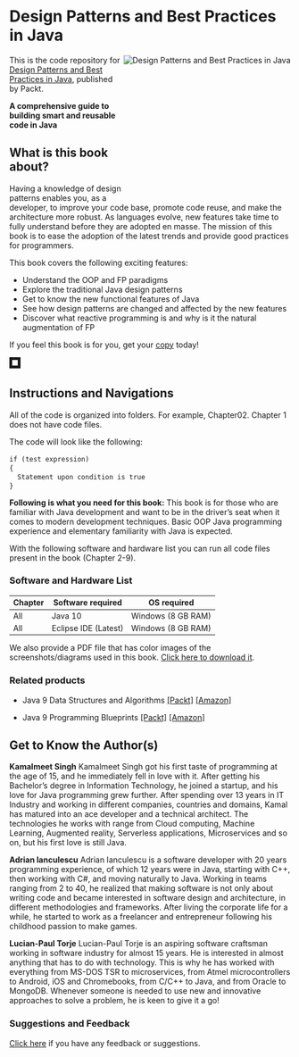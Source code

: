 # Design Patterns and Best Practices in Java

<a href="https://www.packtpub.com/application-development/design-patterns-and-best-practices-java?utm_source=github&utm_medium=repository&utm_campaign=9781786463593"> <object data="https://www.packtpub.com/media/catalog/product/cache/e4d64343b1bc593f1c5348fe05efa4a6/b/0/b05778_newcover.png" type="image/png" alt="Design Patterns and Best Practices in Java" height="256px" align="right"><img src="https://i.imgur.com/T0lC8Xf.png" alt="Design Patterns and Best Practices in Java" height="256px" align="right"></object></a>

This is the code repository for [Design Patterns and Best Practices in Java](https://www.packtpub.com/application-development/design-patterns-and-best-practices-java?utm_source=github&utm_medium=repository&utm_campaign=9781786463593), published by Packt.

**A comprehensive guide to building smart and reusable code in Java**

## What is this book about?
Having a knowledge of design patterns enables you, as a developer, to improve your code base, promote code reuse, and make the architecture more robust. As languages evolve, new features take time to fully understand before they are adopted en masse. The mission of this book is to ease the adoption of the latest trends and provide good practices for programmers.

This book covers the following exciting features:
* Understand the OOP and FP paradigms
* Explore the traditional Java design patterns
* Get to know the new functional features of Java
* See how design patterns are changed and affected by the new features
* Discover what reactive programming is and why is it the natural augmentation of FP

If you feel this book is for you, get your [copy](https://www.amazon.com/dp/1786463598) today!

<a href="https://www.packtpub.com/?utm_source=github&utm_medium=banner&utm_campaign=GitHubBanner"><img src="https://raw.githubusercontent.com/PacktPublishing/GitHub/master/GitHub.png" 
alt="https://www.packtpub.com/" border="5" /></a>


## Instructions and Navigations
All of the code is organized into folders. For example, Chapter02.
Chapter 1 does not have code files.

The code will look like the following:
```
if (test expression)
{
  Statement upon condition is true
}
```

**Following is what you need for this book:**
This book is for those who are familiar with Java development and want to be in the driver’s seat when it comes to modern development techniques. Basic OOP Java programming experience and elementary familiarity with Java is expected.

With the following software and hardware list you can run all code files present in the book (Chapter 2-9).

### Software and Hardware List

| Chapter  | Software required                   | OS required                        |
| -------- | ------------------------------------| -----------------------------------|
| All      | Java 10                             | Windows (8 GB RAM)                 |
| All      | Eclipse IDE (Latest)                | Windows (8 GB RAM)                 |


We also provide a PDF file that has color images of the screenshots/diagrams used in this book. [Click here to download it](https://www.packtpub.com/sites/default/files/downloads/DesignPatternsandBestPracticesinJava_ColorImages.pdf).

### Related products <Paste books from the Other books you may enjoy section>
* Java 9 Data Structures and Algorithms [[Packt]](https://www.packtpub.com/application-development/java-9-data-structures-and-algorithms?utm_source=github&utm_medium=repository&utm_campaign=9781785889349) [[Amazon]](https://www.amazon.com/dp/1785889346)

* Java 9 Programming Blueprints [[Packt]](https://www.packtpub.com/application-development/java-9-programming-blueprints?utm_source=github&utm_medium=repository&utm_campaign=9781786460196) [[Amazon]](https://www.amazon.com/dp/178646019X)

## Get to Know the Author(s)
**Kamalmeet Singh**
Kamalmeet Singh got his first taste of programming at the age of 15, and he immediately fell in love with it. After getting his Bachelor’s degree in Information Technology, he joined a startup, and his love for Java programming grew further. After spending over 13 years in IT Industry and working in different companies, countries and domains, Kamal has matured into an ace developer and a technical architect. The technologies he works with range from Cloud computing, Machine Learning, Augmented reality, Serverless applications, Microservices and so on, but his first love is still Java.

**Adrian Ianculescu**
Adrian Ianculescu is a software developer with 20 years programming experience, of which 12 years were in Java, starting with C++, then working with C#, and moving naturally to Java. Working in teams ranging from 2 to 40, he realized that making software is not only about writing code and became interested in software design and architecture, in different methodologies and frameworks. After living the corporate life for a while, he started to work as a freelancer and entrepreneur following his childhood passion to make games.

**Lucian-Paul Torje**
Lucian-Paul Torje is an aspiring software craftsman working in software industry for almost 15 years. He is interested in almost anything that has to do with technology. This is why he has worked with everything from MS-DOS TSR to microservices, from Atmel microcontrollers to Android, iOS and Chromebooks, from C/C++ to Java, and from Oracle to MongoDB. Whenever someone is needed to use new and innovative approaches to solve a problem, he is keen to give it a go!

### Suggestions and Feedback
[Click here](https://docs.google.com/forms/d/e/1FAIpQLSdy7dATC6QmEL81FIUuymZ0Wy9vH1jHkvpY57OiMeKGqib_Ow/viewform) if you have any feedback or suggestions.
